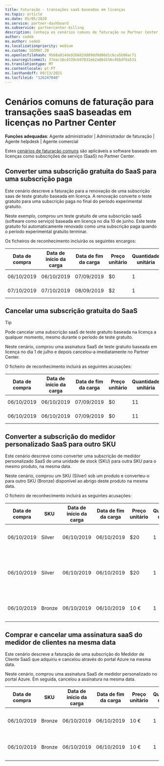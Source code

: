 ```yaml
---
title: Faturação - transações saaS baseadas em licenças
ms.topic: article
ms.date: 05/05/2020
ms.service: partner-dashboard
ms.subservice: partnercenter-billing
description: Conheça os cenários comuns de faturação no Partner Center para transações baseadas em licenças, software-as-a-service (SaaS).
author: sodeb
ms.author: sodeb
ms.localizationpriority: medium
ms.custom: SEOMAY.20
ms.openlocfilehash: 9568a014de926682dd89dd9d06d1c6ca5b98ac71
ms.sourcegitcommit: 37eac16c4339cb97831eb2a86d156c45bdf6a531
ms.translationtype: MT
ms.contentlocale: pt-PT
ms.lasthandoff: 09/13/2021
ms.locfileid: "126247040"
---
```

# <a name="common-billing-scenarios-for-license-based-saas-transactions-in-partner-center"></a>Cenários comuns de faturação para transações saaS baseadas em licenças no Partner Center

**Funções adequadas**: Agente administrador | Administrador de faturação | Agente helpdesk | Agente comercial


Estes [cenários de faturação comuns](common-billing-scenarios.md) são aplicáveis a software baseado em licenças como subscrições de serviço (SaaS) no Partner Center.

## <a name="convert-a-free-trial-saas-subscription-to-a-paid-subscription"></a>Converter uma subscrição gratuita do SaaS para uma subscrição paga

Este cenário descreve a faturação para a renovação de uma subscrição saas de teste gratuito baseada em licença. A renovação converte o teste gratuito para uma subscrição paga no final do período experimental gratuito.

Neste exemplo, comprou um teste gratuito de uma subscrição saaS (software como serviço) baseada em licença no dia 10 de junho. Este teste gratuito foi automaticamente renovado como uma subscrição paga quando o período experimental gratuito terminar.

Os ficheiros de reconhecimento incluirão os seguintes encargos:

| Data de compra | Data de início da carga | Data de fim da carga | Preço unitário | Quantidade unitária | Montante total | Tipo de custo | Descrição da subscrição |
| ------------- | ----------------- | --------------- | ---------- | ------------- | ------------ | ----------- | ----------------- |
| 06/10/2019 | 06/10/2019 | 07/09/2019 | $0 | 1 | $0 | Novo | Avaliação gratuita |
| 07/10/2019 | 07/10/2019 | 08/09/2019 | $2 | 1 | $2 | Renovar | Subscrição paga |

## <a name="cancel-a-free-trial-saas-subscription"></a>Cancelar uma subscrição gratuita do SaaS

> [!TIP]
> Pode cancelar uma subscrição saaS de teste gratuito baseada na licença a qualquer momento, mesmo durante o período de teste gratuito.

Neste cenário, comprou uma assinatura SaaS de teste gratuito baseada em licença no dia 1 de julho e depois cancelou-a imediatamente no Partner Center.

O ficheiro de reconhecimento incluirá as seguintes acusações:

| Data de compra | Data de início da carga | Data de fim da carga | Preço unitário | Quantidade unitária | Montante total | Tipo de custo | Descrição da subscrição |
| ------------- | ----------------- | --------------- | ---------- | ------------- | ------------ | ----------- | ----------------- |
| 06/10/2019 | 06/10/2019 | 07/09/2019 | $0 | 11 | $0 | Novo | Avaliação gratuita |
| 06/10/2019 | 06/10/2019 | 07/09/2019 | $0 | 11 | $0 | Cancelar | Avaliação gratuita |

## <a name="convert-custom-meter-saas-subscription-to-another-sku"></a>Converter a subscrição do medidor personalizado SaaS para outro SKU

Este cenário descreve como converter uma subscrição de medidor personalizado SaaS de uma unidade de stock (SKU) para outra SKU para o mesmo produto, na mesma data.

Neste cenário, comprou um SKU (Silver) sob um produto e converteu-o para outro SKU (Bronze) disponível ao abrigo deste produto na mesma data.

O ficheiro de reconhecimento incluirá as seguintes acusações:

| Data de compra | SKU | Data de início da carga | Data de fim da carga | Preço unitário | Quantidade unitária | Montante total | Tipo de custo | Descrição da subscrição |
| ------------- | ----------------- | ----------------- | --------------- | ---------- | ------------- | ------------ | ----------- | ----------------- |
| 06/10/2019 | Silver | 06/10/2019 | 06/10/2019 | $20 | 1 | $20 | Novo | Assinatura saaS do medidor personalizado |
| 06/10/2019 | Silver | 06/10/2019 | 06/10/2019 | $20 | 1 | -$20 | Converter | Rebill procitado para assinatura saas de medidor personalizado |
| 06/10/2019 | Bronze | 06/10/2019 | 06/10/2019 | 10 € | 1 | 10 € | Converter | Assinatura saaS do medidor personalizado |

## <a name="purchase-and-cancel-a-customer-meter-saas-subscription-on-same-date"></a>Comprar e cancelar uma assinatura saaS do medidor de clientes na mesma data

Este cenário descreve a faturação de uma subscrição do Medidor de Cliente SaaS que adquiriu e cancelou através do portal Azure na mesma data.

Neste cenário, comprou uma assinatura SaaS de medidor personalizado no portal Azure. Em seguida, cancelou a assinatura na mesma data.

| Data de compra | SKU | Data de início da carga | Data de fim da carga | Preço unitário | Quantidade unitária | Montante total | Tipo de custo | Descrição da subscrição |
| ------------- | ------------- |----------------- | --------------- | ---------- | ------------- | ------------ | ----------- | ----------------- |
| 06/10/2019 | Bronze | 06/10/2019 | 06/10/2019 | 10 € | 1 | 10 € | Novo | Assinatura saaS do medidor personalizado |
| 06/10/2019 | Bronze | 06/10/2019 | 06/10/2019 | 10 € | 1 | -$10 | CancelImmediate | Assinatura saaS do medidor personalizado |
